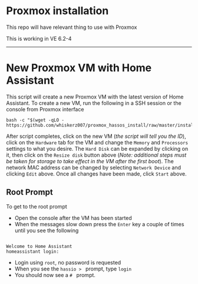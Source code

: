 # Proxmox installation

This repo will have relevant thing to use with Proxmox

This is working in VE 6.2-4

---

# New Proxmox VM with Home Assistant

This script will create a new Proxmox VM with the latest version of Home Assistant. To create a new VM, run the following in a SSH session or the console from Proxmox interface

```
bash -c "$(wget -qLO - https://github.com/whiskerz007/proxmox_hassos_install/raw/master/install.sh)"
```

After script completes, click on the new VM (_the script will tell you the ID_), click on the `Hardware` tab for the VM and change the `Memory` and `Processors` settings to what you desire. The `Hard Disk` can be expanded by clicking on it, then click on the `Resize disk` button above (_Note: additional steps must be taken for storage to take effect in the VM after the first boot_). The network MAC address can be changed by selecting `Network Device` and clicking `Edit` above. Once all changes have been made, click `Start` above.

## Root Prompt

To get to the root prompt
- Open the console after the VM has been started
- When the messages slow down press the `Enter` key a couple of times until you see the following
```

Welcome to Home Assistant
homeassistant login:
```
- Login using `root`, no password is requested
- When you see the `hassio > ` prompt, type `login`
- You should now see a `# ` prompt.
